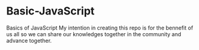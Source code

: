 # Basic-JavaScript
Basics of JavaScript
My intention in creating this repo is for the bennefit of us all so we can share our knowledges together in the community and
advance together.
